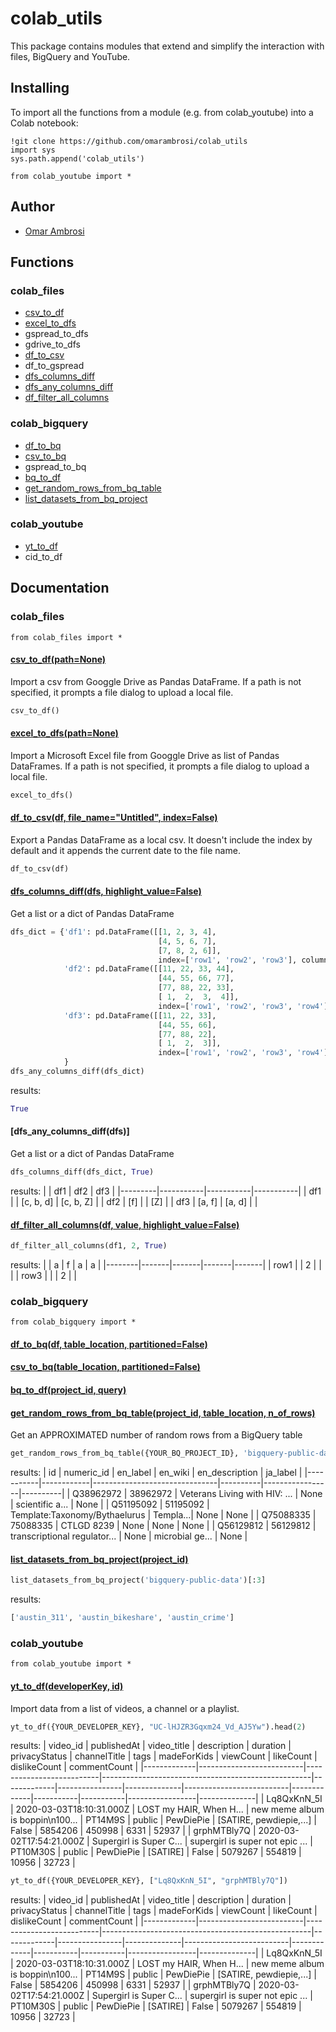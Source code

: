 # colab_utils
This package contains modules that extend and simplify the interaction with files, BigQuery and YouTube.
## Installing
To import all the functions from a module (e.g. from colab_youtube) into a Colab notebook:
```ipython
!git clone https://github.com/omarambrosi/colab_utils
import sys
sys.path.append('colab_utils')

from colab_youtube import *
```
## Author
* [Omar Ambrosi](https://www.linkedin.com/in/omarambrosi)

## Functions

### colab_files 
* [csv_to_df](#csv_to_dfpathnone)
* [excel_to_dfs](#excel_to_dfspathnone)
* gspread_to_dfs
* gdrive_to_dfs
* [df_to_csv](#df_to_csvdf-file_nameuntitled-indexfalse)
* df_to_gspread
* [dfs_columns_diff](#dfs_columns_diffdfs-highlight_valueFalse)
* [dfs_any_columns_diff](#dfs_any_columns_diffdfs)
* [df_filter_all_columns](#df_filter_all_columnsdf-value-highlight_valueFalse)

### colab_bigquery
* [df_to_bq](#df_to_bqdf-table_location-partitionedfalse)
* [csv_to_bq](#csv_to_bqtable_location-partitionedfalse)
* gspread_to_bq
* [bq_to_df](#bq_to_dfproject_id-query)
* [get_random_rows_from_bq_table](#get_random_rows_from_bq_tableproject_id-table_location-n_of_rows)
* [list_datasets_from_bq_project](#list_datasets_from_bq_projectproject_id)

### colab_youtube
* [yt_to_df](#yt_to_dfdeveloperKey-id)
* cid_to_df

## Documentation
### colab_files
```ipython
from colab_files import *
```
#### [csv_to_df(path=None)](colab_files.py)
Import a csv from Googgle Drive as Pandas DataFrame. If a path is not specified, it prompts a file dialog to upload a local file. 
```python
csv_to_df()
```
#### [excel_to_dfs(path=None)](colab_files.py)
Import a Microsoft Excel file from Googgle Drive as list of Pandas DataFrames. If a path is not specified, it prompts a file dialog to upload a local file. 
```python
excel_to_dfs()
```
#### [df_to_csv(df, file_name="Untitled", index=False)](colab_files.py)
Export a Pandas DataFrame as a local csv. It doesn't include the index by default and it appends the current date to the file name.
```python
df_to_csv(df)
```

#### [dfs_columns_diff(dfs, highlight_value=False)](colab_files.py)
Get a list or a dict of Pandas DataFrame
```python
dfs_dict = {'df1': pd.DataFrame([[1, 2, 3, 4],
                                 [4, 5, 6, 7],
                                 [7, 8, 2, 6]],
                                 index=['row1', 'row2', 'row3'], columns=['a', 'f', 'a', 'a']),               
            'df2': pd.DataFrame([[11, 22, 33, 44],
                                 [44, 55, 66, 77],
                                 [77, 88, 22, 33],
                                 [ 1,  2,  3,  4]],
                                 index=['row1', 'row2', 'row3', 'row4'], columns=['a', 'b', 'c', 'd']),
            'df3': pd.DataFrame([[11, 22, 33],
                                 [44, 55, 66],
                                 [77, 88, 22], 
                                 [ 1,  2,  3]],
                                 index=['row1', 'row2', 'row3', 'row4'], columns=['Z', 'b', 'c'])
            }      
dfs_any_columns_diff(dfs_dict)
```
results:
```python
True
```
#### [dfs_any_columns_diff(dfs)]
Get a list or a dict of Pandas DataFrame
```python
dfs_columns_diff(dfs_dict, True)
```
results:
|         |    df1  	|    df2    |    df3    |
|---------|-----------|-----------|-----------|
|   df1	  |	          | [c, b, d]	| [c, b, Z] |
|   df2	  |    [f]		|           |    [Z]    |
|   df3	  |  [a, f]   |   [a, d]  |           |

#### [df_filter_all_columns(df, value, highlight_value=False)](colab_files.py)
```python
df_filter_all_columns(df1, 2, True)
```
results:
|        |   a   |   f   |   a   |   a   |
|--------|-------|-------|-------|-------|
|  row1  |       |   2   |       |       |
|  row3  |       |       |   2   |       |

### colab_bigquery
```ipython
from colab_bigquery import *
```
#### [df_to_bq(df, table_location, partitioned=False)](colab_bigquery.py)
#### [csv_to_bq(table_location, partitioned=False)](colab_bigquery.py)
#### [bq_to_df(project_id, query)](colab_bigquery.py)
#### [get_random_rows_from_bq_table(project_id, table_location, n_of_rows)](colab_bigquery.py)
Get an APPROXIMATED number of random rows from a BigQuery table
```python
get_random_rows_from_bq_table({YOUR_BQ_PROJECT_ID}, 'bigquery-public-data.wikipedia.wikidata', 3).iloc[:,0:6]
```
results:
| id	      | numeric_id | en_label                      | en_wiki	| en_description	| ja_label |
|-----------|------------|-------------------------------|----------|-----------------|----------|
|	Q38962972	| 38962972	 | Veterans Living with HIV: ... | None	    | scientific a... | None     |
|	Q51195092	| 51195092	 | Template:Taxonomy/Bythaelurus | Templa...|	None	          | None     |
|	Q75088335	| 75088335	 | CTLGD 8239	                   | None	    | None	          | None     |
|	Q56129812	| 56129812	 | transcriptional regulator...  | None	    | microbial ge... | None     |

#### [list_datasets_from_bq_project(project_id)](colab_bigquery.py)
```python
list_datasets_from_bq_project('bigquery-public-data')[:3]
```
results:
```python
['austin_311', 'austin_bikeshare', 'austin_crime']
```
### colab_youtube
```ipython
from colab_youtube import *
```
#### [yt_to_df(developerKey, id)](colab_youtube.py)
Import data from a list of videos, a channel or a playlist.
```python
yt_to_df({YOUR_DEVELOPER_KEY}, "UC-lHJZR3Gqxm24_Vd_AJ5Yw").head(2)
```
results:
|  video_id   |       publishedAt        |       video_title        |            description              | duration | privacyStatus  | channelTitle |           tags           | madeForKids | viewCount | likeCount | dislikeCount | commentCount |
|-------------|--------------------------|--------------------------|----------------------------------------------------|-------------|----------------|--------------|--------------------------|-------------|-----------|-----------|-----------------|--------------|
| Lq8QxKnN_5I | 2020-03-03T18:10:31.000Z | LOST my HAIR, When H...  | new meme album is boppin\n100...	 | PT14M9S  | public         | PewDiePie    | [SATIRE, pewdiepie,...]  | False       | 5854206   | 450998    | 6331         | 52937        |
| grphMTBly7Q | 2020-03-02T17:54:21.000Z |  Supergirl is Super C... | supergirl is super not epic  ...	 | PT10M30S | public         | PewDiePie    | [SATIRE]                 | False       | 5079267   | 554819    | 10956        |   32723        |

```python
yt_to_df({YOUR_DEVELOPER_KEY}, ["Lq8QxKnN_5I", "grphMTBly7Q"])
```
results:
|  video_id   |       publishedAt        |       video_title        |            description              | duration | privacyStatus  | channelTitle |           tags           | madeForKids | viewCount | likeCount | dislikeCount | commentCount |
|-------------|--------------------------|--------------------------|----------------------------------------------------|-------------|----------------|--------------|--------------------------|-------------|-----------|-----------|-----------------|--------------|
| Lq8QxKnN_5I | 2020-03-03T18:10:31.000Z | LOST my HAIR, When H...  | new meme album is boppin\n100...	 | PT14M9S  | public         | PewDiePie    | [SATIRE, pewdiepie,...]  | False       | 5854206   | 450998    | 6331         | 52937        |
| grphMTBly7Q | 2020-03-02T17:54:21.000Z |  Supergirl is Super C... | supergirl is super not epic  ...	 | PT10M30S | public         | PewDiePie    | [SATIRE]                 | False       | 5079267   | 554819    | 10956        |   32723        |
